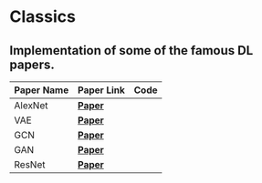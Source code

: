 # Classics

## Implementation of some of the famous DL papers.

Paper Name | Paper Link | Code
------------ | -------------|-------------
AlexNet | **[Paper](https://proceedings.neurips.cc/paper/2012/file/c399862d3b9d6b76c8436e924a68c45b-Paper.pdf)** | 
VAE | **[Paper](https://arxiv.org/pdf/1312.6114.pdf)** | 
GCN | **[Paper](https://arxiv.org/pdf/1609.02907.pdf)** | 
GAN | **[Paper](https://arxiv.org/pdf/1406.2661.pdf)** | 
ResNet | **[Paper](https://arxiv.org/pdf/1512.03385.pdf)** | 
